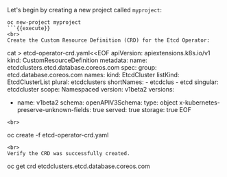 Let's begin by creating a new project called `myproject`:

```
oc new-project myproject
```{{execute}}
<br>
Create the Custom Resource Definition (CRD) for the Etcd Operator:

```
cat > etcd-operator-crd.yaml<<EOF
apiVersion: apiextensions.k8s.io/v1
kind: CustomResourceDefinition
metadata:
  name: etcdclusters.etcd.database.coreos.com
spec:
  group: etcd.database.coreos.com
  names:
    kind: EtcdCluster
    listKind: EtcdClusterList
    plural: etcdclusters
    shortNames:
    - etcdclus
    - etcd
    singular: etcdcluster
  scope: Namespaced
  version: v1beta2
  versions:
  - name: v1beta2
    schema:
      openAPIV3Schema:
        type: object
        x-kubernetes-preserve-unknown-fields: true
    served: true
    storage: true
EOF
```{{execute}}
<br>
```
oc create -f etcd-operator-crd.yaml
```{{execute}}
<br>
Verify the CRD was successfully created.

```
oc get crd etcdclusters.etcd.database.coreos.com
```{{execute}}
